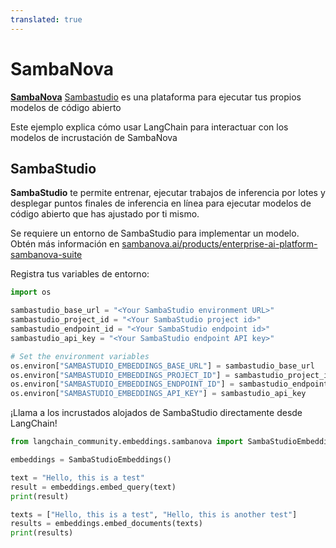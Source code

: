 ```yaml
---
translated: true
---
```


# SambaNova

**[SambaNova](https://sambanova.ai/)** [Sambastudio](https://sambanova.ai/technology/full-stack-ai-platform) es una plataforma para ejecutar tus propios modelos de código abierto

Este ejemplo explica cómo usar LangChain para interactuar con los modelos de incrustación de SambaNova

## SambaStudio

**SambaStudio** te permite entrenar, ejecutar trabajos de inferencia por lotes y desplegar puntos finales de inferencia en línea para ejecutar modelos de código abierto que has ajustado por ti mismo.

Se requiere un entorno de SambaStudio para implementar un modelo. Obtén más información en [sambanova.ai/products/enterprise-ai-platform-sambanova-suite](https://sambanova.ai/products/enterprise-ai-platform-sambanova-suite)

Registra tus variables de entorno:

```python
import os

sambastudio_base_url = "<Your SambaStudio environment URL>"
sambastudio_project_id = "<Your SambaStudio project id>"
sambastudio_endpoint_id = "<Your SambaStudio endpoint id>"
sambastudio_api_key = "<Your SambaStudio endpoint API key>"

# Set the environment variables
os.environ["SAMBASTUDIO_EMBEDDINGS_BASE_URL"] = sambastudio_base_url
os.environ["SAMBASTUDIO_EMBEDDINGS_PROJECT_ID"] = sambastudio_project_id
os.environ["SAMBASTUDIO_EMBEDDINGS_ENDPOINT_ID"] = sambastudio_endpoint_id
os.environ["SAMBASTUDIO_EMBEDDINGS_API_KEY"] = sambastudio_api_key
```

¡Llama a los incrustados alojados de SambaStudio directamente desde LangChain!

```python
from langchain_community.embeddings.sambanova import SambaStudioEmbeddings

embeddings = SambaStudioEmbeddings()

text = "Hello, this is a test"
result = embeddings.embed_query(text)
print(result)

texts = ["Hello, this is a test", "Hello, this is another test"]
results = embeddings.embed_documents(texts)
print(results)
```
